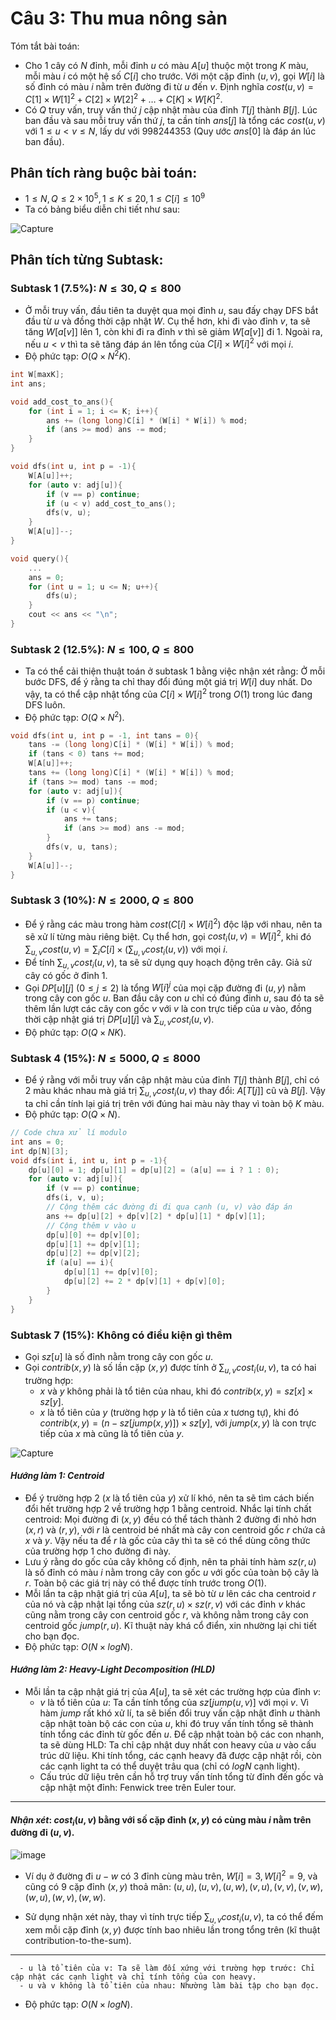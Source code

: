 # Câu 3: Thu mua nông sản
Tóm tắt bài toán: 
- Cho 1 cây có $N$ đỉnh, mỗi đỉnh $u$ có màu $A[u]$ thuộc một trong $K$ màu, mỗi màu $i$ có một hệ số $C[i]$ cho trước.
Với một cặp đỉnh $(u, v)$, gọi $W[i]$ là số đỉnh có màu $i$ nằm trên đường đi từ $u$ đến $v$.
Định nghĩa $cost(u, v) = C[1] × W[1]^2 + C[2] × W[2]^2 + … + C[K] × W[K]^2$.
- Có $Q$ truy vấn, truy vấn thứ $j$ cập nhật màu của đỉnh $T[j]$ thành $B[j]$.
Lúc ban đầu và sau mỗi truy vấn thứ $j$, ta cần tính $ans[j]$ là tổng các $cost(u, v)$ với $1 ≤ u < v ≤ N$, lấy dư với 998244353 (Quy ước $ans[0]$ là đáp án lúc ban đầu).
## Phân tích ràng buộc bài toán:
- $1 \le N,Q \le 2 \times {10^5},1 \le K \le 20,1 \le C\left[ i \right] \le {10^9}$
- Ta có bảng biểu diễn chi tiết như sau:

![Capture](https://github.com/MustardLawyer1995/HSGQG-2024/assets/156400720/7c6583e3-f0d4-425a-8788-cb3a68258786)

## Phân tích từng Subtask: 
### Subtask 1 (7.5%): $N ≤ 30, Q ≤ 800$
- Ở mỗi truy vấn, đầu tiên ta duyệt qua mọi đỉnh $u$, sau đấy chạy DFS bắt đầu từ $u$ và đồng thời cập nhật $W$.
Cụ thể hơn, khi đi vào đỉnh $v$, ta sẽ tăng $W[a[v]]$ lên 1, còn khi đi ra đỉnh $v$ thì sẽ giảm $W[a[v]]$ đi 1. Ngoài ra, nếu $u < v$ thì ta sẽ tăng đáp án lên tổng của $C[i] × W[i]^2$ với mọi $i$.
- Độ phức tạp: $O(Q × N^2K)$.
```cpp
int W[maxK];
int ans;

void add_cost_to_ans(){
    for (int i = 1; i <= K; i++){
        ans += (long long)C[i] * (W[i] * W[i]) % mod;
        if (ans >= mod) ans -= mod;
    }
}

void dfs(int u, int p = -1){
    W[A[u]]++;
    for (auto v: adj[u]){
        if (v == p) continue;
        if (u < v) add_cost_to_ans();
        dfs(v, u);
    }
    W[A[u]]--;
}

void query(){
    ...
    ans = 0;
    for (int u = 1; u <= N; u++){
        dfs(u);
    }
    cout << ans << "\n";
}
```
### Subtask 2 (12.5%): $N ≤ 100, Q ≤ 800$
- Ta có thể cải thiện thuật toán ở subtask 1 bằng việc nhận xét rằng: Ở mỗi bước DFS, để ý rằng ta chỉ thay đổi đúng một giá trị $W[i]$ duy nhất. Do vậy, ta có thể cập nhật tổng của $C[i] × W[i]^2$ trong $O(1)$ trong lúc đang DFS luôn.
- Độ phức tạp: $O(Q × N^2)$.
```cpp
void dfs(int u, int p = -1, int tans = 0){
    tans -= (long long)C[i] * (W[i] * W[i]) % mod;
    if (tans < 0) tans += mod;
    W[A[u]]++;
    tans += (long long)C[i] * (W[i] * W[i]) % mod;
    if (tans >= mod) tans -= mod;
    for (auto v: adj[u]){
        if (v == p) continue;
        if (u < v){
            ans += tans;
            if (ans >= mod) ans -= mod;
        }
        dfs(v, u, tans);
    }
    W[A[u]]--;
}
```
### Subtask 3 (10%): $N ≤ 2000, Q ≤ 800$
- Để ý rằng các màu trong hàm $cost (C[i] × W[i]^2)$ độc lập với nhau, nên ta sẽ xử lí từng màu riêng biệt. Cụ thể hơn, gọi $cost_{i}(u, v) = W[i]^2$, khi đó $\sum_{u,v} cost(u, v) = \sum_{i} C[i] × (\sum_{u,v} cost_{i}(u, v))$ với mọi $i$.
- Để tính $\sum_{u,v} cost_{i}(u, v)$, ta sẽ sử dụng quy hoạch động trên cây. Giả sử cây có gốc ở đỉnh 1.
- Gọi $DP[u][j]$ $(0 ≤ j ≤ 2)$ là tổng $W[i]^j$ của mọi cặp đường đi $(u, y)$ nằm trong cây con gốc $u$. Ban đầu cây con $u$ chỉ có đúng đỉnh $u$, sau đó ta sẽ thêm lần lượt các cây con gốc $v$ với $v$ là con trực tiếp của $u$ vào, đồng thời cập nhật giá trị $DP[u][j]$ và $\sum_{u,v} cost_{i}(u, v)$.
- Độ phức tạp: $O(Q × NK)$.
### Subtask 4 (15%): $N ≤ 5000, Q ≤ 8000$
- Để ý rằng với mỗi truy vấn cập nhật màu của đỉnh $T[j]$ thành $B[j]$, chỉ có 2 màu khác nhau mà giá trị $\sum_{u,v} cost_{i}(u, v)$ thay đổi: $A[T[j]]$ cũ và $B[j]$. Vậy ta chỉ cần tính lại giá trị trên với đúng hai màu này thay vì toàn bộ $K$ màu.
- Độ phức tạp: $O(Q × N)$.
```cpp
// Code chưa xử lí modulo
int ans = 0;
int dp[N][3];
void dfs(int i, int u, int p = -1){
    dp[u][0] = 1; dp[u][1] = dp[u][2] = (a[u] == i ? 1 : 0);
    for (auto v: adj[u]){
        if (v == p) continue;
        dfs(i, v, u);
        // Cộng thêm các đường đi đi qua cạnh (u, v) vào đáp án
        ans += dp[u][2] + dp[v][2] * dp[u][1] * dp[v][1];
        // Cộng thêm v vào u
        dp[u][0] += dp[v][0];
        dp[u][1] += dp[v][1];
        dp[u][2] += dp[v][2];
        if (a[u] == i){
            dp[u][1] += dp[v][0];
            dp[u][2] += 2 * dp[v][1] + dp[v][0];
        }
    }
}
```
### Subtask 7 (15%): Không có điều kiện gì thêm 
- Gọi $sz[u]$ là số đỉnh nằm trong cây con gốc $u$.
- Gọi $contrib(x, y)$ là số lần cặp $(x, y)$ được tính ở $\sum_{u,v} cost_{i}(u, v)$, ta có hai trường hợp:
   - $x$ và $y$ không phải là tổ tiên của nhau, khi đó $contrib(x, y) = sz[x] × sz[y]$.
   - $x$ là tổ tiên của $y$ (trường hợp $y$ là tổ tiên của $x$ tương tự), khi đó $contrib(x, y) = (n - sz[jump(x, y)]) × sz[y]$, với $jump(x, y)$ là con trực tiếp của $x$ mà cũng là tổ tiên của $y$.

![Capture](https://github.com/MustardLawyer1995/HSGQG-2024/assets/156400720/67e315c7-dd3b-4253-a6aa-5cf7f0824c03)

#### ***Hướng làm 1: Centroid***
   - Để ý trường hợp 2 ($x$ là tổ tiên của $y$) xử lí khó, nên ta sẽ tìm cách biến đổi hết trường hợp 2 về trường hợp 1 bằng centroid.
Nhắc lại tính chất centroid: Mọi đường đi $(x, y)$ đều có thể tách thành 2 đường đi nhỏ hơn $(x, r)$ và $(r, y)$, với $r$ là centroid bé nhất mà cây con centroid gốc $r$ chứa cả $x$ và $y$. Vậy nếu ta để $r$ là gốc của cây thì ta sẽ có thể dùng công thức của trường hợp 1 cho đường đi này.
   - Lưu ý rằng do gốc của cây không cố định, nên ta phải tính hàm $sz(r, u)$ là số đỉnh có màu $i$ nằm trong cây con gốc $u$ với gốc của toàn bộ cây là $r$. Toàn bộ các giá trị này có thể được tính trước trong $O(1)$.
   - Mỗi lần ta cập nhật giá trị của $A[u]$, ta sẽ bò từ $u$ lên các cha centroid $r$ của nó và cập nhật lại tổng của $sz(r, u) × sz(r, v)$ với các đỉnh $v$ khác cũng nằm trong cây con centroid gốc $r$, và không nằm trong cây con centroid gốc $jump(r, u)$. Kĩ thuật này khá cổ điển, xin nhường lại chi tiết cho bạn đọc.
   - Độ phức tạp: $O(N \times log N)$.
#### ***Hướng làm 2: Heavy-Light Decomposition (HLD)***
   - Mỗi lần ta cập nhật giá trị của $A[u]$, ta sẽ xét các trường hợp của đỉnh $v$:
       - $v$ là tổ tiên của $u$: Ta cần tính tổng của $sz[jump(u, v)]$ với mọi $v$. Vì hàm $jump$ rất khó xử lí, ta sẽ biến đổi truy vấn cập nhật đỉnh $u$ thành cập nhật toàn bộ các con của $u$, khi đó truy vấn tính tổng sẽ thành tính tổng các đỉnh từ gốc đến $u$. Để cập nhật toàn bộ các con nhanh, ta sẽ dùng HLD: Ta chỉ cập nhật duy nhất con heavy của $u$ vào cấu trúc dữ liệu. Khi tính tổng, các cạnh heavy đã được cập nhật rồi, còn các cạnh light ta có thể duyệt trâu qua (chỉ có $log N$ cạnh light).
       - Cấu trúc dữ liệu trên cần hỗ trợ truy vấn tính tổng từ đỉnh đến gốc và cập nhật một đỉnh: Fenwick tree trên Euler tour.
----------------------------------------------------------------------------------------------------------------------------------------
#### ***Nhận xét***: $cost_{i}(u, v)$ bằng với số cặp đỉnh $(x, y)$ có cùng màu $i$ nằm trên đường đi $(u, v)$.

![image](https://github.com/MustardLawyer1995/HSGQG-2024/assets/156400720/fe186c38-c6b7-416f-90c8-4266ec4158fe)

- Ví dụ ở đường đi $u - w$ có 3 đỉnh cùng màu trên, $W[i] = 3, W[i]^2 = 9$, và cũng có 9 cặp đỉnh $(x, y)$ thoả mãn: $(u, u), (u, v), (u, w), (v, u), (v, v), (v, w), (w, u), (w, v), (w, w)$.

- Sử dụng nhận xét này, thay vì tính trực tiếp $\sum_{u,v} cost_{i}(u, v)$, ta có thể đếm xem mỗi cặp đỉnh $(x, y)$ được tính bao nhiêu lần trong tổng trên (kĩ thuật contribution-to-the-sum).
----------------------------------------------------------------------------------------------------------------------------------------
      - u là tổ tiên của v: Ta sẽ làm đối xứng với trường hợp trước: Chỉ cập nhật các cạnh light và chỉ tính tổng của con heavy.
      - u và v không là tổ tiên của nhau: Nhường làm bài tập cho bạn đọc.
- Độ phức tạp: $O(N \times log N)$.



